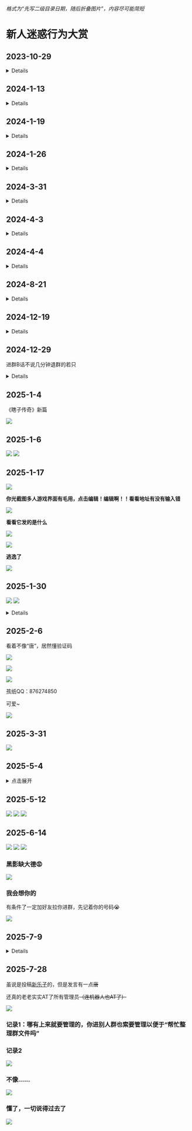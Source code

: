 *格式为“先写二级目录日期，随后折叠图片”，内容尽可能简短*

# 新人迷惑行为大赏

## 2023-10-29

<details>

![](/others/弱智新人整合/20231029/熊孩子.jpeg)

</details>

## 2024-1-13

<details>

![](/others/弱智新人整合/20240113/￥€.jpeg)
![](/others/弱智新人整合/20240113/L5Qing20.jpeg)
![](/others/弱智新人整合/20240113/zhou_quan_ya.jpeg)

</details>

## 2024-1-19

<details>

![](/others/弱智新人整合/20240119/SHYKP.jpeg)

</details>

## 2024-1-26

<details>

![](/others/弱智新人整合/20240126/643564.jpeg)

</details>

## 2024-3-31

<details>

![](/others/弱智新人整合/20240331/S2KNO33C.jpeg)
![](/others/弱智新人整合/20240331/senlaf.jpeg)
![](/others/弱智新人整合/20240331/老6.jpeg)

</details>

## 2024-4-3

<details>

![](/others/弱智新人整合/20240403/王某人.jpeg)

</details>






## 2024-4-4

<details>

![](/others/弱智新人整合/20240404/1.jpeg)

</details>

## 2024-8-21

<details>

![](/others/弱智新人整合/20240821/1.jpeg)

![](/others/弱智新人整合/20240821/2.png)

</details>

## 2024-12-19

<details>

![](/others/弱智新人整合/20241219/0.jpg)

![](/others/弱智新人整合/20241219/1.png)

![](/others/弱智新人整合/20241219/2.png)

</details>

## 2024-12-29

进群B话不说几分钟退群的若只

<details>

![](/others/弱智新人整合/20241229/0.png)

![](/others/弱智新人整合/20241229/1.png)

</details>

## 2025-1-4

《瞎子传奇》新篇

![](/others/弱智新人整合/20250104/1.jpg)

## 2025-1-6

![](/others/弱智新人整合/20250106/1.png)
![](/others/弱智新人整合/20250106/2.jpg)

## 2025-1-17

![](/others/弱智新人整合/20250117/QQ.jpg)

**你光截图多人游戏界面有毛用，点击编辑！编辑啊！！看看地址有没有输入错**

![](/others/弱智新人整合/20250117/聊天记录.png)

**看看它发的是什么**

![](/others/弱智新人整合/20250117/1.png)

![](/others/弱智新人整合/20250117/2.png)

**逃逸了**

![](/others/弱智新人整合/20250117/逃逸了.png)

## 2025-1-30

![](/others/弱智新人整合/20250130/0.png)
![](/others/弱智新人整合/20250130/1.jpg)

<details>

![](/others/弱智新人整合/20250130/2.jpg)

</details>

## 2025-2-6

看着不像“唐”，居然懂验证码

![](/others/弱智新人整合/20250206/1.jpg)

![](/others/弱智新人整合/20250206/2.jpg)

![](/others/弱智新人整合/20250206/3.jpg)

孩纸QQ：876274850

可爱~

![](/others/弱智新人整合/20250206/头像.jpg)

## 2025-3-31

![](/others/弱智新人整合/20250331/1.jpg)

## 2025-5-4

<details>

<summary>点击展开</summary>

**头像有点猎奇**

<details>

<summary>慎看</summary>

![](/others/弱智新人整合/20250504/头像.jpg)

</details>

**进来根本不是玩游戏的**

只会发有的没的，和本群主题什么关系也没有.因为进来也有很长时间了，更早些的记录没看到

<details>

![](/others/弱智新人整合/20250504/1.jpg)
![](/others/弱智新人整合/20250504/2.jpg)
![](/others/弱智新人整合/20250504/3.jpg)
![](/others/弱智新人整合/20250504/4.jpg)

</details>

</details>

## 2025-5-12

![](/others/弱智新人整合/20250512/1.jpg)
![](/others/弱智新人整合/20250512/2.jpg)
![](/others/弱智新人整合/20250512/3.jpg)

## 2025-6-14

![](/others/弱智新人整合/20250614/1.png)
![](/others/弱智新人整合/20250614/2.png)
![](/others/弱智新人整合/20250614/3.png)

### 黑影缺大德😡

![](/others/弱智新人整合/20250614/黑影.jpg)

### 我会想你的

有条件了一定加好友拉你进群，先记着你的号码😭

![](/others/弱智新人整合/20250614/QQ.jpg)

## 2025-7-9

<details>

咦？

有蛙？

有支那蛙

![](/others/弱智新人整合/20250709/c9e0a87087bf821bbd5c7b949a70cb97.png)

</details>

## 2025-7-28

虽说是投稿[新乐子](/article/diamondegg)的，但是发言有一点~~唐~~

还真的老老实实AT了所有管理员~~（连机器人也AT了）~~

![](/others/弱智新人整合/20250728/1.png)

### 记录1：哪有上来就要管理的，你进别人群也索要管理以便于“帮忙整理群文件吗”

### 记录2

![](/others/弱智新人整合/20250728/2.png)

### 不像……

![](/others/弱智新人整合/20250728/QQ.jpg)

### 懂了，一切说得过去了

![](/others/弱智新人整合/20250728/QQ空间.jpg)
